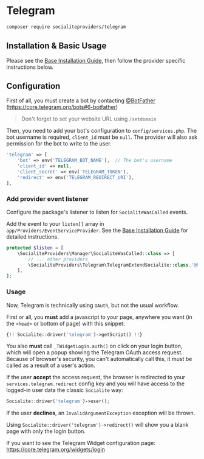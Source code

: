# Telegram

```bash
composer require socialiteproviders/telegram
```

## Installation & Basic Usage

Please see the [Base Installation Guide](https://socialiteproviders.com/usage/), then follow the provider specific instructions below.

## Configuration

First of all, you must create a bot by contacting [@BotFather](http://t.me/BotFather) (https://core.telegram.org/bots#6-botfather)

> Don't forget to set your website URL using `/setdomain`

Then, you need to add your bot's configuration to `config/services.php`. The bot username is required, `client_id` must be `null`. The provider will also ask permission for the bot to write to the user.

```php
'telegram' => [
    'bot' => env('TELEGRAM_BOT_NAME'),  // The bot's username
    'client_id' => null,
    'client_secret' => env('TELEGRAM_TOKEN'),
    'redirect' => env('TELEGRAM_REDIRECT_URI'),
],
```

### Add provider event listener

Configure the package's listener to listen for `SocialiteWasCalled` events.

Add the event to your `listen[]` array in `app/Providers/EventServiceProvider`. See the [Base Installation Guide](https://socialiteproviders.com/usage/) for detailed instructions.

```php
protected $listen = [
    \SocialiteProviders\Manager\SocialiteWasCalled::class => [
        // ... other providers
        \SocialiteProviders\Telegram\TelegramExtendSocialite::class.'@handle',
    ],
];
```

### Usage

Now, Telegram is technically using `OAuth`, but not the usual workflow.

First or all, you **must** add a javascript to your page, anywhere you want (in the `<head>` or bottom of page) with this snippet:

```php
{!! Socialite::driver('telegram')->getScript() !!}
```

You also **must** call `_TWidgetLogin.auth()` on click on your login button, which will open a popup showing the Telegram OAuth access request. Because of browser's security, you can't automatically call this, it must be called as a result of a user's action.

If the user **accept** the access request, the browser is redirected to your `services.telegram.redirect` config key and you will have access to the logged-in user data the classic `Socialite` way:

```php
Socialite::driver('telegram')->user();
```

If the user **declines**, an `InvalidArgumentException` exception will be thrown.

Using `Socialite::driver('telegram')->redirect()` will show you a blank page with only the login button.

If you want to see the Telegram Widget configuration page: https://core.telegram.org/widgets/login
